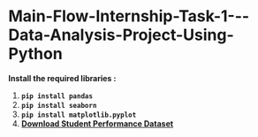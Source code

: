 # Main-Flow-Internship-Task-1---Data-Analysis-Project-Using-Python


**Install the required libraries :**
1. **`pip install pandas`**
2. **`pip install seaborn`**
3. **`pip install matplotlib.pyplot`**
4. **[Download Student Performance Dataset](https://archive.ics.uci.edu/ml/machine-learning-databases/00320/student.zip)**
